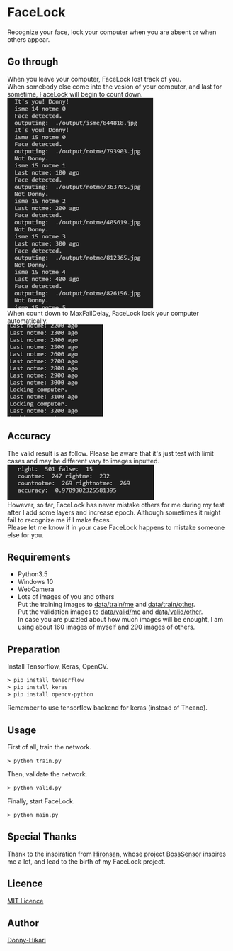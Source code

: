 # FaceLock  
Recognize your face, lock your computer when you are absent or when others appear.  

## Go through  
When you leave your computer, FaceLock lost track of you.  
When somebody else come into the vesion of your computer, and last for sometime, FaceLock will begin to count down.  
![countdown](./readme_res/main_detected.png)  
When count down to MaxFailDelay, FaceLock lock your computer automatically.  
![lockup](./readme_res/main_lockup.png)  

## Accuracy  
The valid result is as follow. Please be aware that it's just test with limit cases and may be different vary to images inputted.  
![valid_result](./readme_res/valid_result.png)  
However, so far, FaceLock has never mistake others for me during my test after I add some layers and increase epoch. Although sometimes it might fail to recognize me if I make faces.  
Please let me know if in your case FaceLock happens to mistake someone else for you.  

## Requirements  
* Python3.5  
* Windows 10  
* WebCamera  
* Lots of images of you and others  
Put the training images to [data/train/me](./data/train/me) and [data/train/other](./data/train/other).  
Put the validation images to [data/valid/me](./data/valid/me) and [data/valid/other](./data/valid/other).  
In case you are puzzled about how much images will be enought, I am using about 160 images of myself and 290 images of others.  

## Preparation  
Install Tensorflow, Keras, OpenCV.  
```  
> pip install tensorflow  
> pip install keras  
> pip install opencv-python  
```  
Remember to use tensorflow backend for keras (instead of Theano).  

## Usage  
First of all, train the network.  
```  
> python train.py  
```  
  
Then, validate the network.  
```  
> python valid.py  
```  
  
Finally, start FaceLock.  
```  
> python main.py  
```  

## Special Thanks  
Thank to the inspiration from [Hironsan](https://github.com/Hironsan), whose project [BossSensor](https://github.com/Hironsan/BossSensor) inspires me a lot, and lead to the birth of my FaceLock project.  

## Licence  
[MIT Licence](./LICENSE)  

## Author  
[Donny-Hikari](https://github.com/Donny-Hikari)  